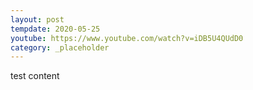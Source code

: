 ```yaml
---
layout: post
tempdate: 2020-05-25
youtube: https://www.youtube.com/watch?v=iDB5U4QUdD0
category: _placeholder
---
```

test content